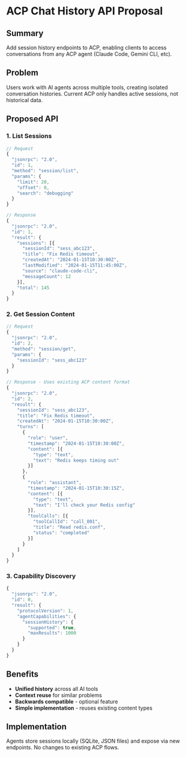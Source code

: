 # ACP Chat History API Proposal

## Summary

Add session history endpoints to ACP, enabling clients to access conversations from any ACP agent (Claude Code, Gemini CLI, etc).

## Problem

Users work with AI agents across multiple tools, creating isolated conversation histories. Current ACP only handles active sessions, not historical data.

## Proposed API

### 1. List Sessions

```typescript
// Request
{
  "jsonrpc": "2.0",
  "id": 1,
  "method": "session/list",
  "params": {
    "limit": 20,
    "offset": 0,
    "search": "debugging"
  }
}

// Response
{
  "jsonrpc": "2.0",
  "id": 1,
  "result": {
    "sessions": [{
      "sessionId": "sess_abc123",
      "title": "Fix Redis timeout",
      "createdAt": "2024-01-15T10:30:00Z",
      "lastModified": "2024-01-15T11:45:00Z",
      "source": "claude-code-cli",
      "messageCount": 12
    }],
    "total": 145
  }
}
```

### 2. Get Session Content

```typescript
// Request
{
  "jsonrpc": "2.0",
  "id": 2,
  "method": "session/get",
  "params": {
    "sessionId": "sess_abc123"
  }
}

// Response - Uses existing ACP content format
{
  "jsonrpc": "2.0",
  "id": 2,
  "result": {
    "sessionId": "sess_abc123",
    "title": "Fix Redis timeout",
    "createdAt": "2024-01-15T10:30:00Z",
    "turns": [
      {
        "role": "user",
        "timestamp": "2024-01-15T10:30:00Z",
        "content": [{
          "type": "text",
          "text": "Redis keeps timing out"
        }]
      },
      {
        "role": "assistant", 
        "timestamp": "2024-01-15T10:30:15Z",
        "content": [{
          "type": "text",
          "text": "I'll check your Redis config"
        }],
        "toolCalls": [{
          "toolCallId": "call_001",
          "title": "Read redis.conf",
          "status": "completed"
        }]
      }
    ]
  }
}
```

### 3. Capability Discovery

```typescript
{
  "jsonrpc": "2.0",
  "id": 0,
  "result": {
    "protocolVersion": 1,
    "agentCapabilities": {
      "sessionHistory": {
        "supported": true,
        "maxResults": 1000
      }
    }
  }
}
```

## Benefits

- **Unified history** across all AI tools
- **Context reuse** for similar problems  
- **Backwards compatible** - optional feature
- **Simple implementation** - reuses existing content types

## Implementation

Agents store sessions locally (SQLite, JSON files) and expose via new endpoints. No changes to existing ACP flows.
